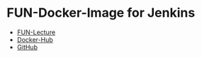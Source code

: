 # FUN-Docker-Image for Jenkins

- [FUN-Lecture](https://ob.cs.hm.edu/lectures/fun.html)
- [Docker-Hub](https://hub.docker.com/r/obraun/fun-jenkins)
- [GitHub](https://github.com/FubcPrg/fun-jenkins)
